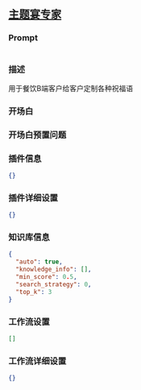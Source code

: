 
## [主题宴专家](https://www.coze.cn/store/bot/7340573165569064960)
### Prompt
```md

```
### 描述
用于餐饮B端客户给客户定制各种祝福语
### 开场白

### 开场白预置问题

### 插件信息
```json
{}
```
### 插件详细设置
```json
{}
```
### 知识库信息
```json
{
  "auto": true,
  "knowledge_info": [],
  "min_score": 0.5,
  "search_strategy": 0,
  "top_k": 3
}
```
### 工作流设置
```json
[]
```
### 工作流详细设置
```json
{}
```
